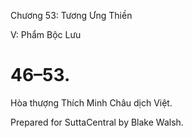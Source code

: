  

Chương 53: Tương Ưng Thiền

V: Phẩm Bộc Lưu

# 46–53.

Hòa thượng Thích Minh Châu dịch Việt.

Prepared for SuttaCentral by Blake Walsh.